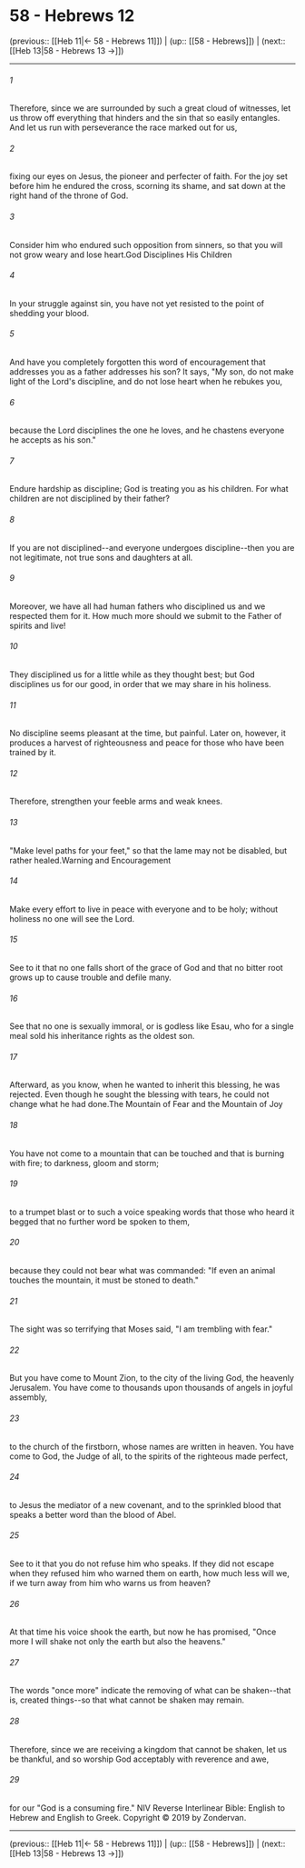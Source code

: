 # 58 - Hebrews 12

(previous:: [[Heb 11|← 58 - Hebrews 11]]) | (up:: [[58 - Hebrews]]) | (next:: [[Heb 13|58 - Hebrews 13 →]])

***


###### 1 
Therefore, since we are surrounded by such a great cloud of witnesses, let us throw off everything that hinders and the sin that so easily entangles. And let us run with perseverance the race marked out for us, 

###### 2 
fixing our eyes on Jesus, the pioneer and perfecter of faith. For the joy set before him he endured the cross, scorning its shame, and sat down at the right hand of the throne of God. 

###### 3 
Consider him who endured such opposition from sinners, so that you will not grow weary and lose heart.God Disciplines His Children 

###### 4 
In your struggle against sin, you have not yet resisted to the point of shedding your blood. 

###### 5 
And have you completely forgotten this word of encouragement that addresses you as a father addresses his son? It says, "My son, do not make light of the Lord's discipline, and do not lose heart when he rebukes you, 

###### 6 
because the Lord disciplines the one he loves, and he chastens everyone he accepts as his son." 

###### 7 
Endure hardship as discipline; God is treating you as his children. For what children are not disciplined by their father? 

###### 8 
If you are not disciplined--and everyone undergoes discipline--then you are not legitimate, not true sons and daughters at all. 

###### 9 
Moreover, we have all had human fathers who disciplined us and we respected them for it. How much more should we submit to the Father of spirits and live! 

###### 10 
They disciplined us for a little while as they thought best; but God disciplines us for our good, in order that we may share in his holiness. 

###### 11 
No discipline seems pleasant at the time, but painful. Later on, however, it produces a harvest of righteousness and peace for those who have been trained by it. 

###### 12 
Therefore, strengthen your feeble arms and weak knees. 

###### 13 
"Make level paths for your feet," so that the lame may not be disabled, but rather healed.Warning and Encouragement 

###### 14 
Make every effort to live in peace with everyone and to be holy; without holiness no one will see the Lord. 

###### 15 
See to it that no one falls short of the grace of God and that no bitter root grows up to cause trouble and defile many. 

###### 16 
See that no one is sexually immoral, or is godless like Esau, who for a single meal sold his inheritance rights as the oldest son. 

###### 17 
Afterward, as you know, when he wanted to inherit this blessing, he was rejected. Even though he sought the blessing with tears, he could not change what he had done.The Mountain of Fear and the Mountain of Joy 

###### 18 
You have not come to a mountain that can be touched and that is burning with fire; to darkness, gloom and storm; 

###### 19 
to a trumpet blast or to such a voice speaking words that those who heard it begged that no further word be spoken to them, 

###### 20 
because they could not bear what was commanded: "If even an animal touches the mountain, it must be stoned to death." 

###### 21 
The sight was so terrifying that Moses said, "I am trembling with fear." 

###### 22 
But you have come to Mount Zion, to the city of the living God, the heavenly Jerusalem. You have come to thousands upon thousands of angels in joyful assembly, 

###### 23 
to the church of the firstborn, whose names are written in heaven. You have come to God, the Judge of all, to the spirits of the righteous made perfect, 

###### 24 
to Jesus the mediator of a new covenant, and to the sprinkled blood that speaks a better word than the blood of Abel. 

###### 25 
See to it that you do not refuse him who speaks. If they did not escape when they refused him who warned them on earth, how much less will we, if we turn away from him who warns us from heaven? 

###### 26 
At that time his voice shook the earth, but now he has promised, "Once more I will shake not only the earth but also the heavens." 

###### 27 
The words "once more" indicate the removing of what can be shaken--that is, created things--so that what cannot be shaken may remain. 

###### 28 
Therefore, since we are receiving a kingdom that cannot be shaken, let us be thankful, and so worship God acceptably with reverence and awe, 

###### 29 
for our "God is a consuming fire." NIV Reverse Interlinear Bible: English to Hebrew and English to Greek. Copyright © 2019 by Zondervan.

***

(previous:: [[Heb 11|← 58 - Hebrews 11]]) | (up:: [[58 - Hebrews]]) | (next:: [[Heb 13|58 - Hebrews 13 →]])
